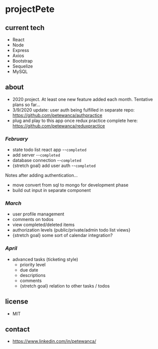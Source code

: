 # projectPete

## current tech
- React
- Node
- Express
- Axios
- Bootstrap
- Sequelize
- MySQL

## about
- 2020 project. At least one new feature added each month. Tentative plans so far...
- 3/9/2020 update: user auth being fulfilled in separate repo: https://github.com/petewanca/authpractice
- plug and play to this app once redux practice complete here: https://github.com/petewanca/reduxpractice

### *February*
- state todo list react app --`completed`
- add server --`completed`
- database connection --`completed`
- {stretch goal} add user auth --`completed`

Notes after adding authentication...
- move convert from sql to mongo for development phase
- build out input in separate component


### *March*
- user profile management
- comments on todos
- view completed/deleted items
- authorization levels (public/private/admin todo list views}
- {stretch goal} some sort of calendar integration?

### *April*
- advanced tasks (ticketing style)
    - priority level
    - due date
    - descriptions
    - comments
    - {stretch goal} relation to other tasks / todos

## license 
- MIT

## contact
- https://www.linkedin.com/in/petewanca/
